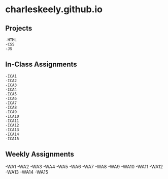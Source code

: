 # charleskeely.github.io


## Projects

    -HTML
    -CSS
    -JS

## In-Class Assignments

    -ICA1
    -ICA2
    -ICA3
    -ICA4
    -ICA5
    -ICA6
    -ICA7
    -ICA8
    -ICA9
    -ICA10
    -ICA11
    -ICA12
    -ICA13
    -ICA14
    -ICA15

## Weekly Assignments

-WA1
-WA2
-WA3
-WA4
-WA5
-WA6
-WA7
-WA8
-WA9
-WA10
-WA11
-WA12
-WA13
-WA14
-WA15

